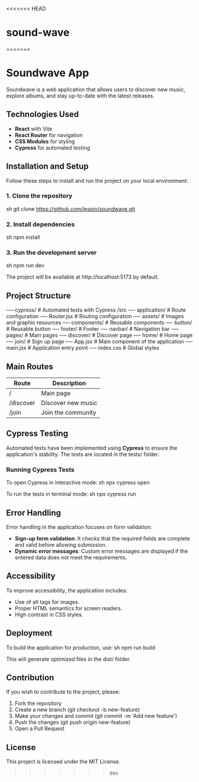 <<<<<<< HEAD
# sound-wave
=======
# Soundwave App

Soundwave is a web application that allows users to discover new music, explore albums, and stay up-to-date with the latest releases.

## Technologies Used
- **React** with Vite
- **React Router** for navigation
- **CSS Modules** for styling
- **Cypress** for automated testing

## Installation and Setup
Follow these steps to install and run the project on your local environment:

### 1. Clone the repository
sh
git clone https://github.com/iespin/soundwave.git

### 2. Install dependencies
sh
npm install

### 3. Run the development server
sh
npm run dev

The project will be available at http://localhost:5173 by default.

## Project Structure
── cypress/       # Automated tests with Cypress
/src
── application/   # Route configuration
   ── Router.jsx  # Routing configuration
── assets/        # Images and graphic resources
── components/    # Reusable components
   ── button/     # Reusable button
   ── footer/     # Footer
   ── navbar/     # Navigation bar
── pages/         # Main pages
   ── discover/   # Discover page
   ── home/       # Home page
   ── join/       # Sign up page
── App.jsx        # Main component of the application
── main.jsx       # Application entry point
── index.css      # Global styles

## Main Routes
| Route        | Description |
|------------  |-------------|
| /            | Main page |
| /discover    | Discover new music |
| /join        | Join the community |

## Cypress Testing
Automated tests have been implemented using **Cypress** to ensure the application's stability. The tests are located in the tests/ folder.

### Running Cypress Tests
To open Cypress in interactive mode:
sh
npx cypress open

To run the tests in terminal mode:
sh
npx cypress run

## Error Handling
Error handling in the application focuses on form validation:
- **Sign-up form validation**: It checks that the required fields are complete and valid before allowing submission.
- **Dynamic error messages**: Custom error messages are displayed if the entered data does not meet the requirements.

## Accessibility
To improve accessibility, the application includes:
- Use of alt tags for images.
- Proper HTML semantics for screen readers.
- High contrast in CSS styles.

## Deployment
To build the application for production, use:
sh
npm run build

This will generate optimized files in the dist/ folder.

## Contribution
If you wish to contribute to the project, please:
1. Fork the repository
2. Create a new branch (git checkout -b new-feature)
3. Make your changes and commit (git commit -m 'Add new feature')
4. Push the changes (git push origin new-feature)
5. Open a Pull Request

## License
This project is licensed under the MIT License.
>>>>>>> dev
